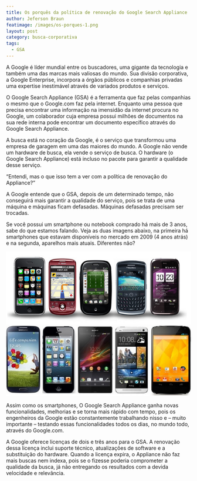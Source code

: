 ```yaml
---
title: Os porquês da política de renovação do Google Search Appliance
author: Jeferson Braun
featimage: /images/os-porques-1.png
layout: post
category: busca-corporativa
tags: 
  - GSA
---
```


A Google é líder mundial entre os buscadores, uma gigante da tecnologia e também uma das marcas mais valiosas do mundo. Sua divisão corporativa, a Google Enterprise, incorpora a órgãos públicos e companhias privadas uma expertise inestimável através de variados produtos e serviços.

O Google Search Appliance (GSA) é a ferramenta que faz pelas companhias o mesmo que o Google.com faz pela internet. Enquanto uma pessoa que precisa encontrar uma informação na imensidão da internet procura no Google, um colaborador cuja empresa possui milhões de documentos na sua rede interna pode encontrar um documento específico através do Google Search Appliance.

A busca está no coração da Google, é o serviço que transformou uma empresa de garagem em uma das maiores do mundo. A Google não vende um hardware de busca, ela vende o serviço de busca. O hardware (o Google Search Appliance) está incluso no pacote para garantir a qualidade desse serviço.

“Entendi, mas o que isso tem a ver com a política de renovação do Appliance?”

A Google entende que o GSA, depois de um determinado tempo, não conseguirá mais garantir a qualidade do serviço, pois se trata de uma máquina e máquinas ficam defasadas. Máquinas defasadas precisam ser trocadas.

Se você possui um smartphone ou notebook comprado há mais de 3 anos, sabe do que estamos falando. Veja as duas imagens abaixo, na primeira há smartphones que estavam disponíveis no mercado em 2009 (4 anos atrás) e na segunda, aparelhos mais atuais. Diferentes não?

![Modelos de smartphone em 2009](/images/os-porques-2.png)
![Modelos de smartphone em 2013](/images/os-porques-3.png)

Assim como os smartphones, O Google Search Appliance ganha novas funcionalidades, melhorias e se torna mais rápido com tempo, pois os engenheiros da Google estão constantemente trabalhando nisso e – muito importante – testando essas funcionalidades todos os dias, no mundo todo, através do Google.com.

A Google oferece licenças de dois e três anos para o GSA. A renovação dessa licença inclui suporte técnico, atualizações de software e a substituição do hardware. Quando a licença expira, o Appliance não faz mais buscas nem indexa, pois se o fizesse poderia comprometer a qualidade da busca, já não entregando os resultados com a devida velocidade e relevância.